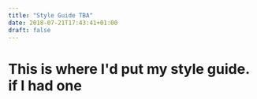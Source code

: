 ```yaml
---
title: "Style Guide TBA"
date: 2018-07-21T17:43:41+01:00
draft: false
---
```


# This is where I'd put my style guide. if I had one